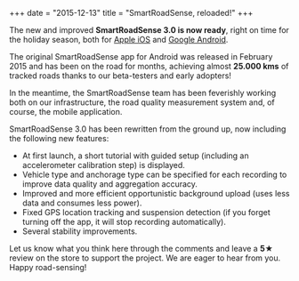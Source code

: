 +++
date = "2015-12-13"
title = "SmartRoadSense, reloaded!"
+++

The new and improved **SmartRoadSense&nbsp;3.0 is now ready**, right on time for the holiday season, both for [Apple iOS](https://itunes.apple.com/us/app/smartroadsense/id1063716780?l=it&ls=1&mt=8) and [Google Android](https://play.google.com/store/apps/details?id=it.uniurb.smartroadsense).

The original SmartRoadSense app for Android was released in February 2015 and has been on the road for months, achieving almost **25.000&nbsp;kms** of tracked roads thanks to our beta-testers and early adopters!

In the meantime, the SmartRoadSense team has been feverishly working both on our infrastructure, the road quality measurement system and, of course, the mobile application.

SmartRoadSense 3.0 has been rewritten from the ground up, now including the following new features:

* At first launch, a short tutorial with guided setup (including an accelerometer calibration step) is displayed.
* Vehicle type and anchorage type can be specified for each recording to improve data quality and aggregation accuracy.
* Improved and more efficient opportunistic background upload (uses less data and consumes less power).
* Fixed GPS location tracking and suspension detection (if you forget turning off the app, it will stop recording automatically).
* Several stability improvements.

Let us know what you think here through the comments and leave a **5★** review on the store to support the project. We are eager to hear from you.
Happy road-sensing!
